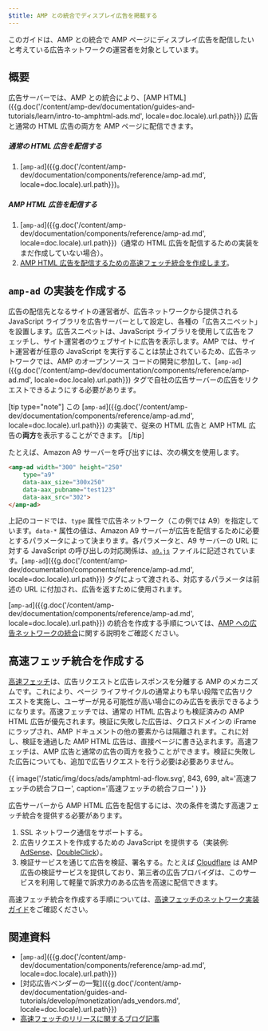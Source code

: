 ```yaml
---
$title: AMP との統合でディスプレイ広告を掲載する
---
```


このガイドは、AMP との統合で AMP ページにディスプレイ広告を配信したいと考えている広告ネットワークの運営者を対象としています。

## 概要

広告サーバーでは、AMP との統合により、[AMP HTML]({{g.doc('/content/amp-dev/documentation/guides-and-tutorials/learn/intro-to-amphtml-ads.md', locale=doc.locale).url.path}}) 広告と通常の HTML 広告の両方を AMP ページに配信できます。

##### 通常の HTML 広告を配信する

1. [`amp-ad`]({{g.doc('/content/amp-dev/documentation/components/reference/amp-ad.md', locale=doc.locale).url.path}})。

##### AMP HTML 広告を配信する

1. [`amp-ad`]({{g.doc('/content/amp-dev/documentation/components/reference/amp-ad.md', locale=doc.locale).url.path}})（通常の HTML 広告を配信するための実装をまだ作成していない場合）。
2. [AMP HTML 広告を配信するための高速フェッチ統合を作成します](#creating-a-fast-fetch-integration)。

## `amp-ad` の実装を作成する

広告の配信先となるサイトの運営者が、広告ネットワークから提供される JavaScript ライブラリを広告サーバーとして設定し、各種の「広告スニペット」を設置します。広告スニペットは、JavaScript ライブラリを使用して広告をフェッチし、サイト運営者のウェブサイトに広告を表示します。AMP では、サイト運営者が任意の JavaScript を実行することは禁止されているため、広告ネットワークでは、AMP のオープンソース コードの開発に参加して、[`amp-ad`]({{g.doc('/content/amp-dev/documentation/components/reference/amp-ad.md', locale=doc.locale).url.path}}) タグで自社の広告サーバーの広告をリクエストできるようにする必要があります。

[tip type="note"]
この [`amp-ad`]({{g.doc('/content/amp-dev/documentation/components/reference/amp-ad.md', locale=doc.locale).url.path}}) の実装で、従来の HTML 広告と AMP HTML 広告の**両方**を表示することができます。
[/tip]

たとえば、Amazon A9 サーバーを呼び出すには、次の構文を使用します。

```html
<amp-ad width="300" height="250"
    type="a9"
    data-aax_size="300x250"
    data-aax_pubname="test123"
    data-aax_src="302">
</amp-ad>
```

上記のコードでは、`type` 属性で広告ネットワーク（この例では A9）を指定しています。`data-*` 属性の値は、Amazon A9 サーバーが広告を配信するために必要とするパラメータによって決まります。各パラメータと、A9 サーバーの URL に対する JavaScript の呼び出しの対応関係は、[`a9.js`](https://github.com/ampproject/amphtml/blob/master/ads/a9.js) ファイルに記述されています。[`amp-ad`]({{g.doc('/content/amp-dev/documentation/components/reference/amp-ad.md', locale=doc.locale).url.path}}) タグによって渡される、対応するパラメータは前述の URL に付加され、広告を返すために使用されます。

[`amp-ad`]({{g.doc('/content/amp-dev/documentation/components/reference/amp-ad.md', locale=doc.locale).url.path}}) の統合を作成する手順については、[AMP への広告ネットワークの統合](https://github.com/ampproject/amphtml/blob/master/ads/README.md)に関する説明をご確認ください。

## 高速フェッチ統合を作成する

[高速フェッチ](https://blog.amp.dev/2017/08/21/even-faster-loading-ads-in-amp/)は、広告リクエストと広告レスポンスを分離する AMP のメカニズムです。これにより、ページ ライフサイクルの通常よりも早い段階で広告リクエストを実施し、ユーザーが見る可能性が高い場合にのみ広告を表示できるようになります。高速フェッチでは、通常の HTML 広告よりも検証済みの AMP HTML 広告が優先されます。検証に失敗した広告は、クロスドメインの iFrame にラップされ、AMP ドキュメントの他の要素からは隔離されます。これに対し、検証を通過した AMP HTML 広告は、直接ページに書き込まれます。高速フェッチは、AMP 広告と通常の広告の両方を扱うことができます。検証に失敗した広告についても、追加で広告リクエストを行う必要は必要ありません。

{{ image('/static/img/docs/ads/amphtml-ad-flow.svg', 843, 699, alt='高速フェッチの統合フロー', caption='高速フェッチの統合フロー' ) }}

広告サーバーから AMP HTML 広告を配信するには、次の条件を満たす高速フェッチ統合を提供する必要があります。

1. SSL ネットワーク通信をサポートする。
1. 広告リクエストを作成するための JavaScript を提供する（実装例: [AdSense](https://github.com/ampproject/amphtml/tree/master/extensions/amp-ad-network-adsense-impl)、[DoubleClick](https://github.com/ampproject/amphtml/tree/master/extensions/amp-ad-network-doubleclick-impl)）。
1. 検証サービスを通じて広告を検証、署名する。たとえば [Cloudflare](https://blog.cloudflare.com/firebolt/) は AMP 広告の検証サービスを提供しており、第三者の広告プロバイダは、このサービスを利用して軽量で訴求力のある広告を高速に配信できます。

高速フェッチ統合を作成する手順については、[高速フェッチのネットワーク実装ガイド](https://github.com/ampproject/amphtml/blob/master/ads/google/a4a/docs/Network-Impl-Guide.md)をご確認ください。

## 関連資料

*   [`amp-ad`]({{g.doc('/content/amp-dev/documentation/components/reference/amp-ad.md', locale=doc.locale).url.path}})
*   [対応広告ベンダーの一覧]({{g.doc('/content/amp-dev/documentation/guides-and-tutorials/develop/monetization/ads_vendors.md', locale=doc.locale).url.path}})
*   [高速フェッチのリリースに関するブログ記事](https://blog.amp.dev/2017/08/21/even-faster-loading-ads-in-amp/)
